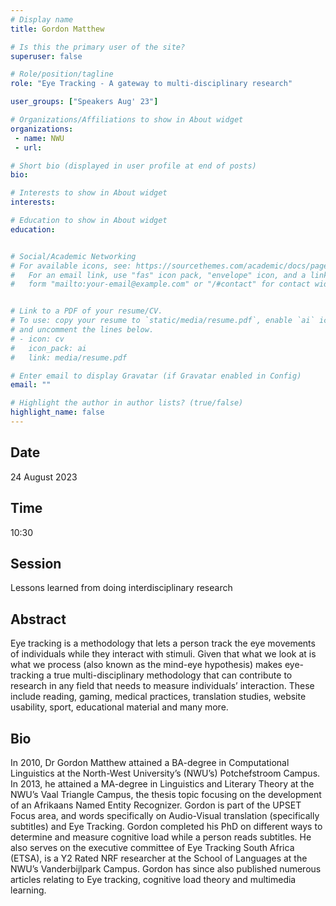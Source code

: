 ```yaml
---
# Display name
title: Gordon Matthew

# Is this the primary user of the site?
superuser: false

# Role/position/tagline
role: "Eye Tracking - A gateway to multi-disciplinary research"

user_groups: ["Speakers Aug' 23"]

# Organizations/Affiliations to show in About widget
organizations:
 - name: NWU
 - url: 

# Short bio (displayed in user profile at end of posts)
bio: 

# Interests to show in About widget
interests: 

# Education to show in About widget
education:


# Social/Academic Networking
# For available icons, see: https://sourcethemes.com/academic/docs/page-builder/#icons
#   For an email link, use "fas" icon pack, "envelope" icon, and a link in the
#   form "mailto:your-email@example.com" or "/#contact" for contact widget.


# Link to a PDF of your resume/CV.
# To use: copy your resume to `static/media/resume.pdf`, enable `ai` icons in `params.toml`, 
# and uncomment the lines below.
# - icon: cv
#   icon_pack: ai
#   link: media/resume.pdf

# Enter email to display Gravatar (if Gravatar enabled in Config)
email: ""

# Highlight the author in author lists? (true/false)
highlight_name: false
---
```


## Date

24 August 2023

## Time

10:30

## Session

Lessons learned from doing interdisciplinary research

## Abstract

Eye tracking is a methodology that lets a person track the eye movements of individuals while they interact with stimuli. Given that what we look at is what we process (also known as the mind-eye hypothesis) makes eye-tracking a true multi-disciplinary methodology that can contribute to research in any field that needs to measure individuals’ interaction. These include reading, gaming, medical practices, translation studies, website usability, sport, educational material and many more.

## Bio

In 2010, Dr Gordon Matthew attained a BA-degree in Computational Linguistics at the North-West University’s (NWU’s) Potchefstroom Campus. In 2013, he attained a MA-degree in Linguistics and Literary Theory at the NWU’s Vaal Triangle Campus, the thesis topic focusing on the development of an Afrikaans Named Entity Recognizer. Gordon is part of the UPSET Focus area, and words specifically on Audio-Visual translation (specifically subtitles) and Eye Tracking. Gordon completed his PhD on different ways to determine and measure cognitive load while a person reads subtitles. He also serves on the executive committee of Eye Tracking South Africa (ETSA), is a Y2 Rated NRF researcher at the School of Languages at the NWU’s Vanderbijlpark Campus. Gordon has since also published numerous articles relating to Eye tracking, cognitive load theory and multimedia learning.
